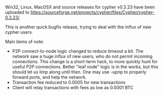 Win32, Linux, MacOSX and source releases for cypher v0.3.23 have been uploaded to
https://sourceforge.net/projects/cypher/files/Cypher/cypher-0.3.23/

This is another quick bugfix release, trying to deal with the influx of new cypher users.

Main items of note:

* P2P connect-to-node logic changed to reduce timeout a bit.  The network saw a huge influx of new users, who do not permit incoming connections.  This change is a short-term hack, to more quickly hunt for useful P2P connections.  Better "leaf node" logic is in the works, but this should let us limp along until then.  One may use -upnp to properly forward ports, and help the network.
* Transaction fee reduced to 0.0005 for new transactions
* Client will relay transactions with fees as low as 0.0001 BTC
